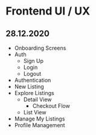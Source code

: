 # Frontend UI / UX
## 28.12.2020
- Onboarding Screens
- Auth
  - Sign Up 
  - Login
  - Logout 
- Authentication 
- New Listing 
- Explore Listings
  - Detail View
    - Checkout Flow
  - List View 
- Manage My Listings 
- Profile Management